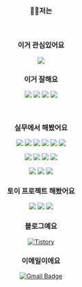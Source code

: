 <div align="center"> 

### 🙋‍♂️저는 

<br/>

### 이거 관심있어요
<p> 
  <img src="https://img.shields.io/badge/GOLANG-00ADD8?style=for-the-badge&logo=Go&logoColor=white">
</p>

### 이거 잘해요
<p>
 <img src="https://img.shields.io/badge/Laravel-FF2D20?style=for-the-badge&logo=Laravel&logoColor=white">
 <img src="https://img.shields.io/badge/PHP-777BB4?style=for-the-badge&logo=PHP&logoColor=white">
 <img src="https://img.shields.io/badge/Java-2C2255?style=for-the-badge&logo=EclipseIDE&logoColor=white"/>
 <img src="https://img.shields.io/badge/spring-6DB33F?style=for-the-badge&logo=spring&logoColor=white"/>
</p>

<br/>

### 실무에서 해봤어요
<p>
  <img src="https://img.shields.io/badge/Laravel-FF2D20?style=for-the-badge&logo=Laravel&logoColor=white">
  <img src="https://img.shields.io/badge/PHP-777BB4?style=for-the-badge&logo=PHP&logoColor=white">
  <img src="https://img.shields.io/badge/Java-2C2255?style=for-the-badge&logo=EclipseIDE&logoColor=white"/>
  <img src="https://img.shields.io/badge/spring-6DB33F?style=for-the-badge&logo=spring&logoColor=white"/>
  <img src="https://img.shields.io/badge/SpringBoot-6DB33F?style=for-the-badge&logo=SpringBoot&logoColor=white"/>
  <img src="https://img.shields.io/badge/MySQL-4479A1?style=for-the-badge&logo=MySQL&logoColor=white">
</p>
<p>
  <img src="https://img.shields.io/badge/JavaScript-F7DF1E?style=for-the-badge&logo=JavaScript&logoColor=white">
  <img src="https://img.shields.io/badge/jQuery-0769AD?style=for-the-badge&logo=jQuery&logoColor=white">
  <img src="https://img.shields.io/badge/React-61DAFB?style=for-the-badge&logo=React&logoColor=white">
  <img src="https://img.shields.io/badge/Vue.js-4FC08D?style=for-the-badge&logo=Vue.js&logoColor=white">
</p>
<p>
  <img src="https://img.shields.io/badge/Amazon Ubuntu-232F3E?style=for-the-badge&logo=Amazon AWS&logoColor=white">
  <img src="https://img.shields.io/badge/Amazon RDS-527FFF?style=for-the-badge&logo=Amazon RDS&logoColor=white">
  <img src="https://img.shields.io/badge/CentOS-262577?style=for-the-badge&logo=CentOS&logoColor=white">
</p>

### 토이 프로젝트 해봤어요 
<p>
  <img src="https://img.shields.io/badge/GOLANG-00ADD8?style=for-the-badge&logo=Go&logoColor=white">
  <img src="https://img.shields.io/badge/C-A8B9CC?style=for-the-badge&logo=C&logoColor=white">
  <img src="https://img.shields.io/badge/Kotlin-7F52FF?style=for-the-badge&logo=Kotlin&logoColor=white">
</p>

### 블로그예요
[![Tistory](https://img.shields.io/badge/Tistory-000000?style=flat-square&logo=Tistory&logoColor=white)](https://seung.tistory.com/)

### 이메일이에요
[![Gmail Badge](https://img.shields.io/badge/-Gmail-d14836?style=flat-square&logo=Gmail&logoColor=white&link=mailto:seungryeol156@gmail.com)](mailto:seungryeol156@gmail.com)

</div>
